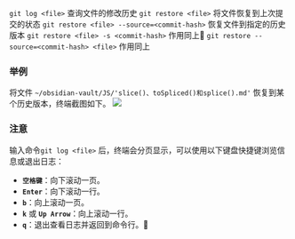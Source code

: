 `git log <file>` 查询文件的修改历史
`git restore <file>` 将文件恢复到上次提交的状态
`git restore <file> --source=<commit-hash>` 恢复文件到指定的历史版本
`git restore <file> -s <commit-hash>` 作用同上🌟
`git restore --source=<commit-hash> <file>` 作用同上

### 举例
将文件 `~/obsidian-vault/JS/'slice()、toSpliced()和splice().md'` 恢复到某个历史版本，终端截图如下。
![](git%20restore.png)
### 注意
输入命令`git log <file>` 后，终端会分页显示，可以使用以下键盘快捷键浏览信息或退出日志：

- **`空格键`**：向下滚动一页。
- **`Enter`**：向下滚动一行。
- **`b`**：向上滚动一页。
- **`k`** 或 **`Up Arrow`**：向上滚动一行。
- **`q`**：退出查看日志并返回到命令行。🌟

